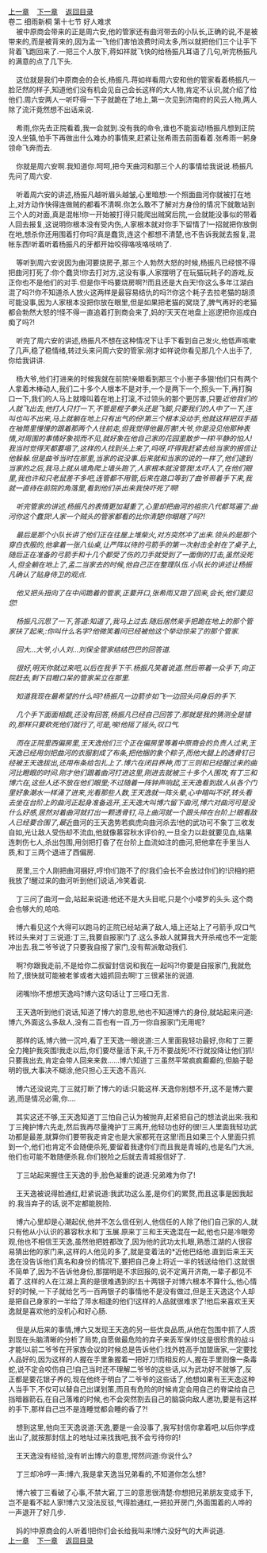 
[上一章](https://github.com/xiaominghe2014/spider_book/blob/master/book/缺月梧桐/第43章.md)&nbsp;&nbsp;&nbsp;&nbsp;[下一章](https://github.com/xiaominghe2014/spider_book/blob/master/book/缺月梧桐/第45章.md)&nbsp;&nbsp;&nbsp;&nbsp;[返回目录](https://github.com/xiaominghe2014/spider_book/blob/master/book/缺月梧桐/README.md)
<br />卷二 细雨新桐 第十七节 好人难求<br />&nbsp;&nbsp;&nbsp;&nbsp;被中原商会带来的正是周六安,他的管家还有曲河带去的小队长,正确的说,不是被带来的,而是被背来的,因为孟一飞他们害怕浪费时间太多,所以就把他们三个让手下背着飞跑回来了.一把三个人放下,蒋如祥就飞快的给杨振凡耳语了几句,听完杨振凡的满意的点了几下头.<br /><br />&nbsp;&nbsp;&nbsp;&nbsp;这位就是我们中原商会的会长,杨振凡.蒋如祥看周六安和他的管家看着杨振凡一脸茫然的样子,知道他们没有机会见自己会长这样的大人物,肯定不认识,就介绍了给他们.周六安两人一听吓得一下子就跪在了地上,第一次见到济南府的风云人物,两人除了流汗竟然想不出话来说.<br /><br />&nbsp;&nbsp;&nbsp;&nbsp;希雨,你先去正院看着,我一会就到.没有我的命令,谁也不能妄动!杨振凡想到正院没人坐镇,怕手下再做出什么难办的事情来,赶紧让张希雨去前面看着.张希雨一躬身领命飞奔而去.<br /><br />&nbsp;&nbsp;&nbsp;&nbsp;你就是周六安啊.我知道你.呵呵,把今天曲河和那三个人的事情给我说说.杨振凡先问了周六安.<br /><br />&nbsp;&nbsp;&nbsp;&nbsp;听着周六安的讲述,杨振凡越听眉头越皱,心里暗想:一个照面曲河你就被打在地上,对方动作快得连做贼的都看不清啊.你怎么敢不了解对方身份的情况下就敢站到三个人的对面,真是混帐!你一开始被打得只能爬出贼窝后院,一会就能没事似的带着人回去报复,这说明你根本没有受内伤,人家根本就对你手下留情了!一招就把你放倒在地,想杀你还用围着打你吗?真是蠢货,连这个都想不清楚,也不告诉我就去报复,混帐东西!听着听着杨振凡的牙都开始咬得咯吱咯吱响了.<br /><br />&nbsp;&nbsp;&nbsp;&nbsp;等听到周六安说因为曲河要烧房子,那三个人勃然大怒的时候,杨振凡已经恨不得把曲河打死了:你个蠢货!你去打对方,这没有事,人家摆明了在玩猫玩耗子的游戏,反正你也不是他们的对手.但是你干吗要烧房啊?!而且还是大白天!你这么多年江湖白混了吗?!你不知道杀人放火这两样是最容易结仇的吗?!你这个耗子去拉老猫的胡须可能没事,因为人家根本没把你放在眼里,但是如果把老猫的窝烧了,脾气再好的老猫都会勃然大怒的!怪不得一直追着打到商会来了,妈的!天天在地盘上巡逻把你巡成白痴了吗?!<br /><br />&nbsp;&nbsp;&nbsp;&nbsp;听完了周六安的讲述,杨振凡不想在这种情况下让手下看到自己发火,他低声咳嗽了几声,稳了稳情绪,转过头来问周六安的管家:刚才如祥说你看见那几个人出手了,你给我讲讲.<br /><br />&nbsp;&nbsp;&nbsp;&nbsp;杨大爷,他们打进来的时候我就在前院!亲眼看到那三个小崽子多狠!他们只有两个人拿着木棒动人,我们二十多个人根本不是对手,一个是两下一个,照头一下,再打胸口一下,我们的人马上就嚎叫着在地上打滚,不过领头的那个更厉害,只要*近他我们的人就飞出去,他打人只打一下,不管是棍子拳头还是飞脚,只要我们的人中了一下,连叫也叫不出来,马上就躺在地上只有出气的份!第三个根本没动手,他就这样把双手插在袖筒里慢慢的跟着那两个人往前走,但我觉得他最厉害!大爷,你是没见他那种表情,对周围的事情好象视而不见,就好象在他自己家的花园里散步一样!平静的怕人!我当时觉得天都要塌了,这样的人找到头上来了,吗呀,吓得我赶紧去给当家的报信让他躲躲.但是曲爷当时在那里,当家的说没事.后来就和当家的说的一样了,他们逮到当家的之后,我马上就从墙角爬上墙头跑了,人家根本就没管我!太吓人了,在他们眼里,我也许和只老鼠差不多吧,连管都不用管,后来在路口等到了曲爷带着手下来,我就一直待在前院的角落里,看到他们杀出来我快吓死了啊!<br /><br />&nbsp;&nbsp;&nbsp;&nbsp;听完管家的讲述,杨振凡的表情更加凝重了,心里却把曲河的祖宗八代都骂遍了:曲河你这个蠢货!人家一个贼头的管家都看的比你清楚!你眼瞎了吗?!<br /><br />&nbsp;&nbsp;&nbsp;&nbsp;最后是那个小队长讲了他们正在往屋上堆柴火,对方突然冲了出来.领头的是那个穿白衣服的,他拿着一张八仙桌,让严阵以待的弓箭手的第一次射击全射在了桌子上,随后正在准备的弓箭手和十几个都受了伤的刀手就受到了一面倒的打击,虽然没死人,但全躺在地上了,孟二当家去的时候,他自己正在整理队伍.小队长的讲述让杨振凡确认了贴身侍卫的观点.<br /><br />&nbsp;&nbsp;&nbsp;&nbsp;他又把头扭向了在中间跪着的管家,正要开口,张希雨又跑了回来,会长,他们要见您!<br /><br />&nbsp;&nbsp;&nbsp;&nbsp;杨振凡沉思了一下,答道:知道了,我马上过去.随后居然亲手把跪在地上的那个管家扶了起来,:你叫什么名字?他微笑着问已经被他这个举动惊呆了的那个管家.<br /><br />&nbsp;&nbsp;&nbsp;&nbsp;回大...大爷,小人刘...刘保全管家结结巴巴的回答道.<br /><br />&nbsp;&nbsp;&nbsp;&nbsp;很好,明天你就过来吧,以后在我手下干.杨振凡笑着说道.然后带着一众手下,向正院赶去,剩下目瞪口呆的管家呆立在那里.<br /><br />&nbsp;&nbsp;&nbsp;&nbsp;知道我现在最希望的什么吗?杨振凡一边箭步如飞一边回头问身后的手下.<br /><br />&nbsp;&nbsp;&nbsp;&nbsp;几个手下面面相觑,还没有回答,杨振凡已经自己回答了:那就是我的猜测全是错的,那样只要砍死他们就行了,可是,唉!他摇了摇头,叹口气.<br /><br />&nbsp;&nbsp;&nbsp;&nbsp;而在正院里西偏房里,王天逸他们三个正在偏房里等着中原商会的负责人过来,王天逸已经用剑把曲河的衣服割成了布条,把他捆的象个粽子,而他大腿上的透骨钉已经被王天逸拔出,还用布条给包扎上了.博六在闭目养神,而丁三则和已经醒过来的曲河比瞪眼的时间.刚才他们跟着曲河打进这里,刚进去就被三十多个人围攻,有丁三和博六在,这些人还不放在他们眼里;不过随着一阵钟声响起,王天逸看到敌人从各个门里好象潮水一样涌了进来,光看那些人数,王天逸就一阵头晕,心中暗叫不好,转头看去坐在台阶上的曲河正起身准备逃开,王天逸大叫博六留下曲河,博六对曲河可是没什么好感,居然对着曲河就打出一颗透骨钉,马上曲河就一个跟头摔在台阶上!眼看敌人已经要合围了,最*近曲河的王天逸势若疯虎向曲河杀去!他的武功可不象丁三收发自如,光让敌人受伤却不流血,他就像慕容秋水评价的,一旦全力以赴就要见血,结果连刺伤七人,杀出包围,用剑把打昏了在台阶上血流如注的曲河,把他拿在手里当人质,和丁三两个退进了西偏房.<br /><br />&nbsp;&nbsp;&nbsp;&nbsp;房里,三个人刚把曲河捆好,哼!你们跑不了的!我们会长不会放过你们的!识相的把我放了!醒过来的曲河听到他们说话,冷笑着说.<br /><br />&nbsp;&nbsp;&nbsp;&nbsp;丁三问了曲河一会,站起来说道:他还不是大头目呢,只是个小喽罗的头头.这个商会也够大的,哈哈.<br /><br />&nbsp;&nbsp;&nbsp;&nbsp;博六看见这个大得可以跑马的正院已经站满了敌人,墙上还站上了弓箭手,叹口气转过头来对丁三说道:丁三,我要自报家门了.这么多敌人就算我大开杀戒也不一定能冲出去.我二爷爷说了只要我自报了家门,没有帮派敢动我们.<br /><br />&nbsp;&nbsp;&nbsp;&nbsp;啊?你跟我走前,不是给你二叔留封信说和我在一起吗?!你要是自报家门,我就危险了,很快就可能被老爹或者大姐抓回去啊!丁三很紧张的说道.<br /><br />&nbsp;&nbsp;&nbsp;&nbsp;闭嘴!你不想想天逸吗?博六这句话让丁三哑口无言.<br /><br />&nbsp;&nbsp;&nbsp;&nbsp;王天逸听到他们说话,知道了博六的意思,他也不知道博六的身份,就站起来问道:博六,外面这么多敌人,没有二百也有一百,万一你自报家门无用呢?<br /><br />&nbsp;&nbsp;&nbsp;&nbsp;那样的话,博六微一沉吟,看了王天逸一眼说道:三人里面我轻功最好,你和丁三要全力掩护我突围!我走以后,你们要尽量活下来,千万不要战死!不行就投降让他们抓!只要我出去,肯定会带人回来来救......博六知道丁三虽然平常疯疯癫癫的,但脑子聪明的很,大事决不糊涂,他只担心王天逸不高兴.<br /><br />&nbsp;&nbsp;&nbsp;&nbsp;博六还没说完,丁三就打断了博六的话:只能这样.天逸你别想不开,这不是博六要逃,而是情况必需,你....<br /><br />&nbsp;&nbsp;&nbsp;&nbsp;其实这还不够,王天逸知道丁三怕自己认为被抛弃,赶紧把自己的想法说出来:我和丁三掩护博六先走,然后我再尽量掩护丁三离开,他轻功也好的很!三人里面我轻功武功都是最差,就算你们要带我走肯定也是大家都死在这里!而且如果三个人里面只抓到一个,他们也肯定不会随便杀死,要留着我逮你们!而且我是青城的,也是名门大派,他们也可能不敢随便杀我.你们脱险之后就去青城报信好了.<br /><br />&nbsp;&nbsp;&nbsp;&nbsp;丁三站起来握住王天逸的手,脸色凝重的说道:兄弟难为你了!<br /><br />&nbsp;&nbsp;&nbsp;&nbsp;王天逸被说得脸通红,赶紧说道:我武功这么差,是你们的累赘,而且这事是因我起的.我当弃子的话,说不定都能脱险.<br /><br />&nbsp;&nbsp;&nbsp;&nbsp;博六心里却是心潮起伏,他并不怎么信任别人,他信任的人除了他们自己家的人,就只有他从小认识的慕容秋水和丁玉展.原来丁三和王天逸混在一起,他也只是冷眼旁观,他也不相信王天逸,虽然他把姓都改了,因为他的武功太扎眼,熟悉江湖的人很容易猜出他的家门来,这样的人他见的多了,就是变着法的*近他巴结他.直到后来王天逸在没告诉他们真名和身份的情况下,要把自己身上将近一半的钱送给他们.这就很不简单了,因为不告诉他身份,那摆明是不求回报的,说不定离开济南,一辈子都见不着了.这样的人在江湖上真的是很难遇到的!五十两银子对博六根本不算什么,他心情好的时候,一下子就给乞丐一百两银子的事情他不是没有做过,但是王天逸这个人却是把自己身家的一半给了萍水相逢的他们!这样的人品就很难求了!他后来喜欢王天逸就是喜欢他的没机心和好心肠.<br /><br />&nbsp;&nbsp;&nbsp;&nbsp;但是从后来的事情,博六又发现王天逸的另一些优良品质,从他在包围中抓了人质到现在头脑清晰的分析了局势,自愿做最危险的弃子来丢军保帅!这是很珍贵的战斗才能!以前二爷爷在开家族会议的时候总是告诉他们:找外姓高手加盟唐家,一定要找人品好的,因为这样的人握在手里象握着一把好刀!而相反的人,握在手里则像一条毒蛇,说不定会咬伤自己!自己当时还不理解二爷爷的这些话,以为武功好不就够了,反正都是要花银子养的,现在他终于明白了二爷爷的这些话了,他想如果有王天逸这种人当手下,不仅可以替自己出谋划策,而且有危险的时候肯定会用自己的脊梁给自己挡暗器箭石,在自己落难的时候,也不会突然割去自己的脑袋向敌人邀功,要是有这样的手下,那样自己岂不是连睡觉都会睡的香了?!<br /><br />&nbsp;&nbsp;&nbsp;&nbsp;想到这里,他向王天逸说道:天逸,要是一会没事了,我写封信你拿着吧,以后你学成出山了,就按那封信上的地址过来找我吧,我不会亏待你的!<br /><br />&nbsp;&nbsp;&nbsp;&nbsp;王天逸没有经验,没有听出博六的意思,愕然问道:你说什么?<br /><br />&nbsp;&nbsp;&nbsp;&nbsp;丁三却冷哼一声:博六,我是拿天逸当兄弟看的,不知道你怎么想?<br /><br />&nbsp;&nbsp;&nbsp;&nbsp;博六被丁三看破了心事,不禁大窘,丁三的意思很清楚:你想把兄弟朋友变成手下,岂不是看不起人家!博六又没法反驳,气得脸通红,一把拉开房门,外面围着的人哗的一声退开了好几步.<br /><br />&nbsp;&nbsp;&nbsp;&nbsp;妈的!中原商会的人听着!把你们会长给我叫来!博六没好气的大声说道. <br />
[上一章](https://github.com/xiaominghe2014/spider_book/blob/master/book/缺月梧桐/第43章.md)&nbsp;&nbsp;&nbsp;&nbsp;[下一章](https://github.com/xiaominghe2014/spider_book/blob/master/book/缺月梧桐/第45章.md)&nbsp;&nbsp;&nbsp;&nbsp;[返回目录](https://github.com/xiaominghe2014/spider_book/blob/master/book/缺月梧桐/README.md)
